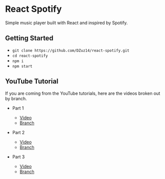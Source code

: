 # React Spotify
Simple music player built with React and inspired by Spotify.

## Getting Started
- `git clone https://github.com/DZuz14/react-spotify.git`
- `cd react-spotify`
- `npm i`
- `npm start`

## YouTube Tutorial
If you are coming from the YouTube tutorials, here are the videos broken out by branch.

- Part 1
  - [Video](https://www.youtube.com/watch?v=iKEZVacn5cI)
  - [Branch](https://github.com/DZuz14/react-spotify/tree/part-1)
  
- Part 2
  - [Video](https://www.youtube.com/watch?v=p7ulYBs6CTM)
  - [Branch](https://github.com/DZuz14/react-spotify/tree/part-2)
  
 - Part 3
    - [Video](https://www.youtube.com/watch?v=u_d6NmpEBh0)
    - [Branch](https://github.com/DZuz14/react-spotify/tree/part-3)

